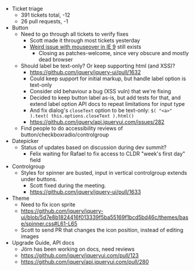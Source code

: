 * Ticket triage	
	* 391 tickets total, -12
	* 26 pull requests, -1
* Button	
	* Need to go through all tickets to verify fixes
	  * Scott made it through most tickets yesterday
	  * [Weird issue with mouseover in IE 9](https://bugs.jqueryui.com/ticket/8596) still exists
	    * Closing as patches-welcome, since very obscure and mostly dead browser
	* Should label be text-only? Or keep supporting html (and XSS)?
	  * https://github.com/jquery/jquery-ui/pull/1632
	  * Could keep support for initial markup, but handle label option is text-only
	  * Consider old behaviour a bug (XSS vuln) that we're fixing
	  * Decided to keep button label as-is, but add tests for that, and extend label option API docs to repeat limitations for input type
	  * And fix dialog's `closeText` option to be text-only: `$( "<a>" ).text( this.options.closeText ).html()`
	  * https://github.com/jquery/api.jqueryui.com/issues/282
	* Find people to do accessibility reviews of button/checkboxradio/controlgroup
* Datepicker	
	* Status of updates based on discussion during dev summit?
	  * Felix waiting for Rafael to fix access to CLDR "week's first day" field
* Controlgroup	
	* Styles for spinner are busted, input in vertical controlgroup extends under buttons.
	  * Scott fixed during the meeting.
	  * https://github.com/jquery/jquery-ui/pull/1633
* Theme	
	* Need to fix icon sprite
	* https://github.com/jquery/jquery-ui/blob/5d7e8b1824416f013339f5ba55169f1bcd5bd46c/themes/base/spinner.css#L61-L65
	* Scott to send PR that changes the icon position, instead of editing images
* Upgrade Guide, API docs	
	* Jörn has been working on docs, need reviews
	* https://github.com/jquery/jqueryui.com/pull/123
	* https://github.com/jquery/api.jqueryui.com/pull/280
